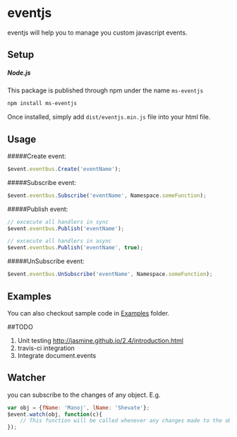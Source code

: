 # eventjs
eventjs will help you to manage you custom javascript events.

## Setup

##### Node.js
This package is published through npm under the name ```ms-eventjs``` 
``` bash
npm install ms-eventjs
```
Once installed, simply add ```dist/eventjs.min.js``` file into your html file.

## Usage

#####Create event: 
``` js
$event.eventbus.Create('eventName');
```

#####Subscribe event: 
``` js
$event.eventbus.Subscribe('eventName', Namespace.someFunction);
```

#####Publish event: 
``` js
// excecute all handlers in sync 
$event.eventbus.Publish('eventName');

// excecute all handlers in async 
$event.eventbus.Publish('eventName', true);

```

#####UnSubscribe event: 
``` js
$event.eventbus.UnSubscribe('eventName', Namespace.someFunction);
```

## Examples
You can also checkout sample code in [Examples](Examples) folder.

##TODO
1.  Unit testing
    http://jasmine.github.io/2.4/introduction.html
2.  travis-ci integration
3.  Integrate document.events


## Watcher
you can subscribe to the changes of any object. 
E.g.
``` js
var obj = {fName: 'Manoj', lName: 'Shevate'};
$event.watch(obj, function(c){
	// This function will be called whenever any changes made to the object "obj"
});
```
